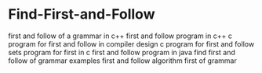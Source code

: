 # Find-First-and-Follow
first and follow of a grammar in c++
first and follow program in c++
c program for first and follow in compiler design
c program for first and follow sets
program for first in c
first and follow program in java
find first and follow of grammar examples
first and follow algorithm
first of grammar

